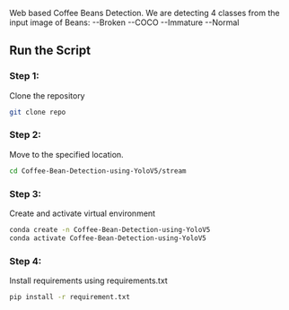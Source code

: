 Web based Coffee Beans Detection.
We are detecting 4 classes from the input image of Beans:
--Broken
--COCO
--Immature
--Normal
## Run the Script
### Step 1:
Clone the repository
```bash
git clone repo
```
### Step 2:
Move to the specified location.
```bash
cd Coffee-Bean-Detection-using-YoloV5/stream
```
### Step 3:
Create and activate virtual environment
```bash
conda create -n Coffee-Bean-Detection-using-YoloV5
conda activate Coffee-Bean-Detection-using-YoloV5
```
### Step 4:
Install requirements using requirements.txt
```bash
pip install -r requirement.txt
```
